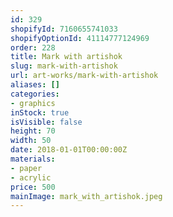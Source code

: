 ```yaml
---
id: 329
shopifyId: 7160655741033
shopifyOptionId: 41114777124969
order: 228
title: Mark with artishok
slug: mark-with-artishok
url: art-works/mark-with-artishok
aliases: []
categories:
- graphics
inStock: true
isVisible: false
height: 70
width: 50
date: 2018-01-01T00:00:00Z
materials:
- paper
- acrylic
price: 500
mainImage: mark_with_artishok.jpeg
---
```

